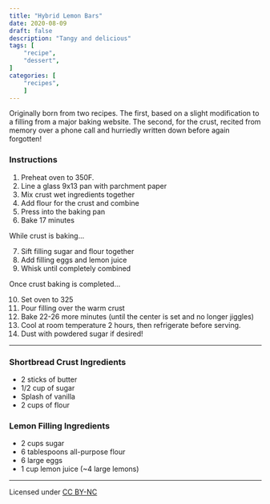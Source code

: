```yaml
---
title: "Hybrid Lemon Bars"
date: 2020-08-09
draft: false
description: "Tangy and delicious"
tags: [
    "recipe",
    "dessert",
]
categories: [
    "recipes",
    ]
---
```


Originally born from two recipes. The first, based on a slight
modification to a filling from a major baking website. The second, for
the crust, recited from memory over a phone call and hurriedly written
down before again forgotten!

### Instructions

1. Preheat oven to 350F.
2. Line a glass 9x13 pan with parchment paper
3. Mix crust wet ingredients together
4. Add flour for the crust and combine
5. Press into the baking pan
6. Bake 17 minutes

While crust is baking...

7. Sift filling sugar and flour together
8. Add filling eggs and lemon juice
9. Whisk until completely combined

Once crust baking is completed...

10. Set oven to 325
11. Pour filling over the warm crust
12. Bake 22-26 more minutes (until the center is set and no longer jiggles)
13. Cool at room temperature 2 hours, then refrigerate before serving.
14. Dust with powdered sugar if desired!

---

### Shortbread Crust Ingredients
* 2 sticks of butter
* 1/2 cup of sugar
* Splash of vanilla
* 2 cups of flour


### Lemon Filling Ingredients
* 2 cups sugar
* 6 tablespoons all-purpose flour
* 6 large eggs
* 1 cup lemon juice (~4 large lemons)

---
Licensed under [CC BY-NC](https://creativecommons.org/licenses/by-nc/4.0/)
